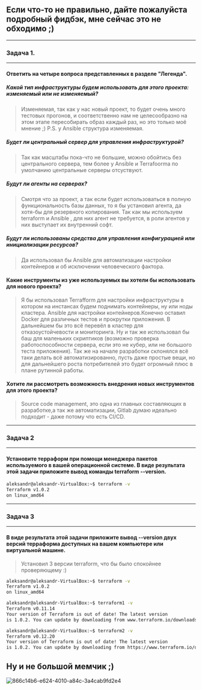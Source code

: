 ## Если что-то не правильно, дайте пожалуйста подробный фидбэк, мне сейчас это не обходимо ;)
____
### Задача 1.
____
#### Ответить на четыре вопроса представленных в разделе "Легенда".

##### Какой тип инфраструктуры будем использовать для этого проекта: изменяемый или не изменяемый?
> Изменяемая, так как у нас новый проект, то будет очень много тестовых прогонов, и соответственно нам не целесообразно на этом этапе пересобирать образ каждый раз, но это только моё мнение ;) P.S. у Ansible структура изменяемая.

##### Будет ли центральный сервер для управления инфраструктурой?
> Так как масштабы пока-что не большие, можно обойтись без центрального сервера, тем более у Ansible и Terrafoorma по умолчанию центральные серверы отсуствуют.

##### Будут ли агенты на серверах?
> Смотря что за проект, а так если будет использоваться в полную функциональность базы данных, то я бы установил агента, да хотя-бы для резервного копирования.
Так как мы используем terraform и Ansible , для них агент не требуется, в роли агентов у них выступает их внутренний софт.

##### Будут ли использованы средства для управления конфигурацией или инициализации ресурсов?
> Да использовал бы Ansible для автоматизации настройки контейнеров и об исключении человеческого фактора.

#### Какие инструменты из уже используемых вы хотели бы использовать для нового проекта?
> Я бы использовал Terrafform для настройки инфраструктуры в котором на инстансах будем поднимать контейнеры, ну или ноды кластера. Ansible для настройки контейнеров.Конечно  оставил Docker для различных тестов и прокрутки приложения. В дальнейшем бы это всё перевёл в кластер для отказоустойчевости и мониторинга. Ну и так же использовал бы баш для маленьких скриптиков (возможно проверка работоспособности сервера, если это не кубер, или не большого теста приложения). Так же на начале разработки склонялся всё таки делать всё автоматизированно, пусть даже простые вещи, но для дальнейшего роста потребителей это будет огромный плюс в плане рутинной работы.

#### Хотите ли рассмотреть возможность внедрения новых инструментов для этого проекта?
> Source code management, это одна из главных составляющих в разработке,а так же автоматизации, Gitlab думаю идеально подходит - даже потому что есть CI/CD.
____
### Задача 2
____

#### Установите терраформ при помощи менеджера пакетов используемого в вашей операционной системе. В виде результата этой задачи приложите вывод команды terraform --version.

```bash
aleksandr@aleksandr-VirtualBox:~$ terraform -v
Terraform v1.0.2
on linux_amd64
```
____
### Задача 3
____
#### В виде результата этой задачи приложите вывод --version двух версий терраформа доступных на вашем компьютере или виртуальной машине.
> Установил 3 версии terraform, что бы было спокойнее проверяющему :)
```bash
aleksandr@aleksandr-VirtualBox:~$ terraform -v
Terraform v1.0.2
on linux_amd64

aleksandr@aleksandr-VirtualBox:~$ terraform1 -v
Terraform v0.11.14
Your version of Terraform is out of date! The latest version
is 1.0.2. You can update by downloading from www.terraform.io/downloads.html

aleksandr@aleksandr-VirtualBox:~$ terraform2 -v
Terraform v0.12.20
Your version of Terraform is out of date! The latest version
is 1.0.2. You can update by downloading from https://www.terraform.io/downloads.html
```
## Ну и не большой мемчик ;)
![866c14b6-e624-4010-a84c-3a4cab9fd2e4](https://user-images.githubusercontent.com/76260506/125948600-5acaf77b-73a4-42e0-8854-e37090f6af55.png)
